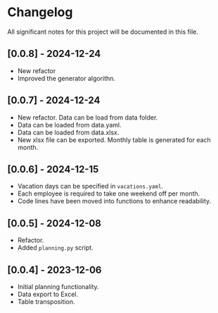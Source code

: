 # Changelog

All significant notes for this project will be documented in this file.

## [0.0.8] - 2024-12-24
- New refactor
- Improved the generator algorithn.

## [0.0.7] - 2024-12-24
- New refactor. Data can be load from data folder.
- Data can be loaded from data.yaml.
- Data can be loaded from data.xlsx.
- New xlsx file can be exported. Monthly table is generated for each month.

## [0.0.6] - 2024-12-15
- Vacation days can be specified in `vacations.yaml`.
- Each employee is required to take one weekend off per month.
- Code lines have been moved into functions to enhance readability.

## [0.0.5] - 2024-12-08
- Refactor.
- Added `planning.py` script.

## [0.0.4] - 2023-12-06
- Initial planning functionality.
- Data export to Excel.
- Table transposition.